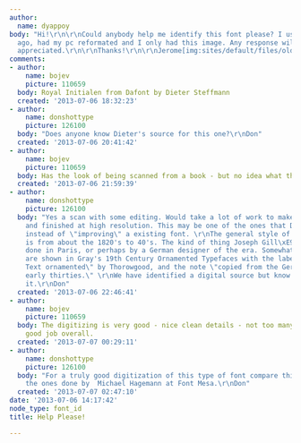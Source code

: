 ```yaml
---
author:
  name: dyappoy
body: "Hi!\r\n\r\nCould anybody help me identify this font please? I used this 3 years
  ago, had my pc reformated and I only had this image. Any response will be greatly
  appreciated.\r\n\r\nThanks!\r\n\r\nJerome[img:sites/default/files/old-images/Untitled-1_5460.jpg]"
comments:
- author:
    name: bojev
    picture: 110659
  body: Royal Initialen from Dafont by Dieter Steffmann
  created: '2013-07-06 18:32:23'
- author:
    name: donshottype
    picture: 126100
  body: "Does anyone know Dieter's source for this one?\r\nDon"
  created: '2013-07-06 20:41:42'
- author:
    name: bojev
    picture: 110659
  body: Has the look of being scanned from a book - but no idea what that might be.
  created: '2013-07-06 21:59:39'
- author:
    name: donshottype
    picture: 126100
  body: "Yes a scan with some editing. Would take a lot of work to make it look crisp
    and finished at high resolution. This may be one of the ones that Dieter did himself,
    instead of \"improving\" a existing font. \r\nThe general style of ornamentation
    is from about the 1820's to 40's. The kind of thing Joseph Gill\xE9 would have
    done in Paris, or perhaps by a German designer of the era. Somewhat similar leaves
    are shown in Gray's 19th Century Ornamented Typefaces with the label \"German
    Text ornamented\" by Thorowgood, and the note \"copied from the German of the
    early thirties.\" \r\nWe have identified a digital source but know nothing about
    it.\r\nDon"
  created: '2013-07-06 22:46:41'
- author:
    name: bojev
    picture: 110659
  body: The digitizing is very good - nice clean details - not too many points - a
    good job overall.
  created: '2013-07-07 00:29:11'
- author:
    name: donshottype
    picture: 126100
  body: "For a truly good digitization of this type of font compare this one with
    the ones done by  Michael Hagemann at Font Mesa.\r\nDon"
  created: '2013-07-07 02:47:10'
date: '2013-07-06 14:17:42'
node_type: font_id
title: Help Please!

---
```


